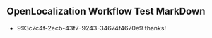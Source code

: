 ## OpenLocalization Workflow Test MarkDown
* 993c7c4f-2ecb-43f7-9243-34674f4670e9 thanks!

<!--HONumber=Jul16_HO4-->


